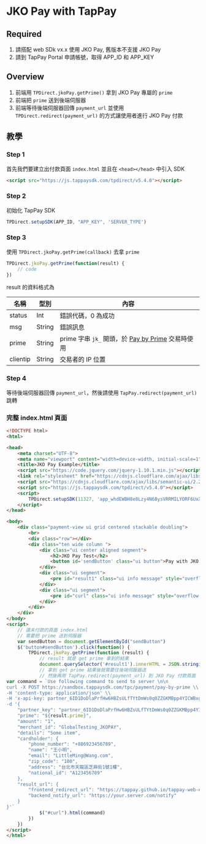 # JKO Pay with TapPay

## Required

1. 請搭配 web SDk vx.x 使用 JKO Pay, 舊版本不支援 JKO Pay
2. 請到 TapPay Portal 申請帳號，取得 APP_ID 和 APP_KEY

## Overview

1. 前端用 `TPDirect.jkoPay.getPrime()` 拿到 JKO Pay 專屬的 `prime`
2. 前端把 `prime` 送到後端伺服器
3. 前端等待後端伺服器回傳 `payment_url` 並使用 `TPDirect.redirect(payment_url)` 的方式讓使用者進行 JKO Pay 付款


## 教學

### Step 1

首先我們要建立出付款頁面 `index.html` 並且在 `<head></head>` 中引入 SDK

```html
<script src="https://js.tappaysdk.com/tpdirect/v5.4.0"></script>
```

### Step 2

初始化 TapPay SDK

```js
TPDirect.setupSDK(APP_ID, "APP_KEY", 'SERVER_TYPE')
```

### Step 3

使用 `TPDirect.jkoPay.getPrime(callback)` 去拿 `prime`

```js
TPDirect.jkoPay.getPrime(function(result) {
    // code
})
```

result 的資料格式為

名稱 | 型別 | 內容
--- | --- | ---
status | Int | 錯誤代碼，0 為成功
msg | String | 錯誤訊息
prime | String | prime 字串 `jk_` 開頭，於 <a href="https://docs.tappaysdk.com/jko-pay/zh/back.html#pay-by-prime">Pay by Prime</a> 交易時使用
clientip | String | 交易者的 IP 位置

### Step 4

等待後端伺服器回傳 `payment_url`，然後請使用 `TapPay.redirect(payment_url)` 跳轉

### 完整 index.html 頁面

```html
<!DOCTYPE html>
<html>

<head>
    <meta charset="UTF-8">
    <meta name="viewport" content="width=device-width, initial-scale=1">
    <title>JKO Pay Example</title>
    <script src="https://code.jquery.com/jquery-1.10.1.min.js"></script>
    <link rel="stylesheet" href="https://cdnjs.cloudflare.com/ajax/libs/semantic-ui/2.2.13/semantic.min.css">
    <script src="https://cdnjs.cloudflare.com/ajax/libs/semantic-ui/2.2.13/semantic.min.js"></script>
    <script src="https://js.tappaysdk.com/tpdirect/v5.4.0"></script>
    <script>
        TPDirect.setupSDK(11327, 'app_whdEWBH8e8Lzy4N6BysVRRMILYORF6UxXbiOFsICkz0J9j1C0JUlCHv1tVJC', 'sandbox')
    </script>
</head>

<body>
    <div class="payment-view ui grid centered stackable doubling">
        <br>
        <div class="row"></div>
        <div class="ten wide column ">
            <div class="ui center aligned segment">
                <h2>JKO Pay Test</h2>
                <button id='sendButton' class="ui button">Pay with JKO Pay</button>
            </div>
            <div class="ui segment">
                <pre id="result1" class="ui info message" style="overflow-x: auto"></pre>
            </div>
            <div class="ui segment">
                <pre id="curl" class="ui info message" style="overflow-x: auto">
            </div>
        </div>
    </div>
</body>
<script>
    // 還未付款的頁面 index.html
    // 需要把 prime 送到伺服器
    var sendButton = document.getElementById("sendButton")
    $('button#sendButton').click(function() {
        TPDirect.jkoPay.getPrime(function (result) {
            // result 就是 get prime 拿到的結果
            document.querySelector('#result1').innerHTML = JSON.stringify(result, null, 4)
            // 拿到 get prime 結果後就需要往後端伺服器送
            // 然後再用 TapPay.redirect(payment_url) 到 JKO Pay 付款頁面
var command = `Use following command to send to server \n\n
curl -X POST https://sandbox.tappaysdk.com/tpc/payment/pay-by-prime \\
-H 'content-type: application/json' \\
-H 'x-api-key: partner_6ID1DoDlaPrfHw6HBZsULfTYtDmWs0q0ZZGKMBpp4YICWBxgK97eK3RM' \\
-d '{
    "partner_key": "partner_6ID1DoDlaPrfHw6HBZsULfTYtDmWs0q0ZZGKMBpp4YICWBxgK97eK3RM",
    "prime": "${result.prime}",
    "amount": "1",
    "merchant_id": "GlobalTesting_JKOPAY",
    "details": "Some item",
    "cardholder": {
        "phone_number": "+886923456789",
        "name": "王小明",
        "email": "LittleMing@Wang.com",
        "zip_code": "100",
        "address": "台北市天龍區芝麻街1號1樓",
        "national_id": "A123456789"
    },
    "result_url": {
        "frontend_redirect_url": "https://tappay.github.io/tappay-web-example/JKO_Pay/example/index.html",
        "backend_notify_url": "https://your.server.com/notify"
    }
}'`
            $("#curl").html(command)
        })
    })
</script>
</html>
```